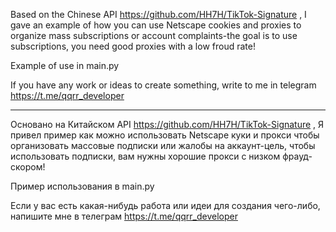 Based on the Chinese API https://github.com/HH7H/TikTok-Signature ,
I gave an example of how you can use Netscape cookies and proxies to organize mass subscriptions or account complaints-the goal is to use subscriptions, you need good proxies with a low froud rate!

Example of use in main.py

If you have any work or ideas to create something, write to me in telegram https://t.me/qqrr_developer

-----------

Основано на Китайском API https://github.com/HH7H/TikTok-Signature ,
Я привел пример как можно использовать Netscape куки и прокси чтобы организовать массовые подписки или жалобы на аккаунт-цель, чтобы использовать подписки, вам нужны хорошие прокси с низком фрауд-скором!

Пример использования в main.py

Если у вас есть какая-нибудь работа или идеи для создания чего-либо, напишите мне в телеграм https://t.me/qqrr_developer
